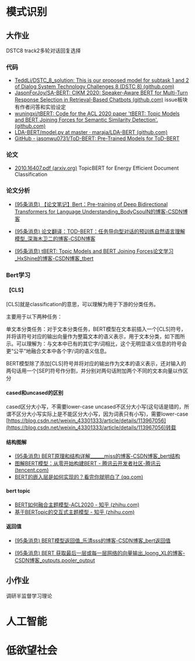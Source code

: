 # 模式识别

## 大作业

DSTC8 track2多轮对话回复选择

### 代码

- [TeddLi/DSTC_8_solution: This is our proposed model for subtask 1 and 2 of Dialog System Technology Challenges 8 (DSTC 8) (github.com)](https://github.com/TeddLi/DSTC_8_solution)
- [JasonForJoy/SA-BERT: CIKM 2020: Speaker-Aware BERT for Multi-Turn Response Selection in Retrieval-Based Chatbots (github.com)](https://github.com/JasonForJoy/SA-BERT) issue板块有作者问答和实验设定
- [wuningxi/tBERT: Code for the ACL 2020 paper 'tBERT: Topic Models and BERT Joining Forces for Semantic Similarity Detection'. (github.com)](https://github.com/wuningxi/tBERT)
- [LDA-BERT/model.py at master · maraja/LDA-BERT (github.com)](https://github.com/maraja/LDA-BERT/blob/master/model.py)
- [GitHub - jasonwu0731/ToD-BERT: Pre-Trained Models for ToD-BERT](https://github.com/jasonwu0731/ToD-BERT)

### 论文

- [2010.16407.pdf (arxiv.org)](https://arxiv.org/pdf/2010.16407.pdf) TopicBERT for Energy Efficient Document Classification

### 论文分析

- [(95条消息) 【论文笔记】Bert：Pre-training of Deep Bidirectional Transformers for Language Understanding_BodyCsoulN的博客-CSDN博客](https://blog.csdn.net/BodyCsoulN/article/details/121203376)
- [(95条消息) 论文翻译：TOD-BERT：任务导向型对话的预训练自然语言理解模型_深海木卫二的博客-CSDN博客](https://blog.csdn.net/weixin_42208219/article/details/113394325)

- [(95条消息) tBERT: Topic Models and BERT Joining Forces论文学习_HxShine的博客-CSDN博客_tbert](https://blog.csdn.net/qq_16949707/article/details/118418711)

### Bert学习

#### 【CLS】

[CLS]就是classification的意思，可以理解为用于下游的分类任务。

主要用于以下两种任务：

单文本分类任务：对于文本分类任务，BERT模型在文本前插入一个[CLS]符号，并将该符号对应的输出向量作为整篇文本的语义表示，用于文本分类，如下图所示。可以理解为：与文本中已有的其它字/词相比，这个无明显语义信息的符号会更“公平”地融合文本中各个字/词的语义信息。

BERT模型除了添加[CLS]符号并将对应的输出作为文本的语义表示，还对输入的两句话用一个[SEP]符号作分割，并分别对两句话附加两个不同的文本向量以作区分

#### cased和uncased的区别

cased区分大小写，不需要lower-case
uncased不区分大小写(这句话是错的，所谓不区分大小写实际上是不能区分大小写，因为词表只有小写)，需要lower-case
[https://blog.csdn.net/weixin_43301333/article/details/113967056](https://blog.csdn.net/weixin_43301333/article/details/113967056)转载

#### 结构图解

- [(95条消息) BERT原理和结构详解______miss的博客-CSDN博客_bert结构](https://blog.csdn.net/u011412768/article/details/108015783)
- [图解BERT模型：从零开始构建BERT - 腾讯云开发者社区-腾讯云 (tencent.com)](https://cloud.tencent.com/developer/article/1389555)
- [BERT的嵌入层是如何实现的？看完你就明白了 (qq.com)](https://mp.weixin.qq.com/s/DfIAuo775_sHGYi5z9IZyw)

#### bert topic

- [BERT如何融合主题模型-ACL2020 - 知乎 (zhihu.com)](https://zhuanlan.zhihu.com/p/332248038)
- [基于BERTopic的交互式主题模型 - 知乎 (zhihu.com)](https://zhuanlan.zhihu.com/p/349781103)

#### 返回值

- [(95条消息) BERT模型返回值_乐清sss的博客-CSDN博客_bert返回值](https://blog.csdn.net/sunyueqinghit/article/details/105157609)

- [(95条消息) BERT 获取最后一层或每一层网络的向量输出_loong_XL的博客-CSDN博客_outputs.pooler_output](https://blog.csdn.net/weixin_42357472/article/details/120880899)

  

## 小作业

调研半监督学习理论



# 人工智能



# 低欲望社会



